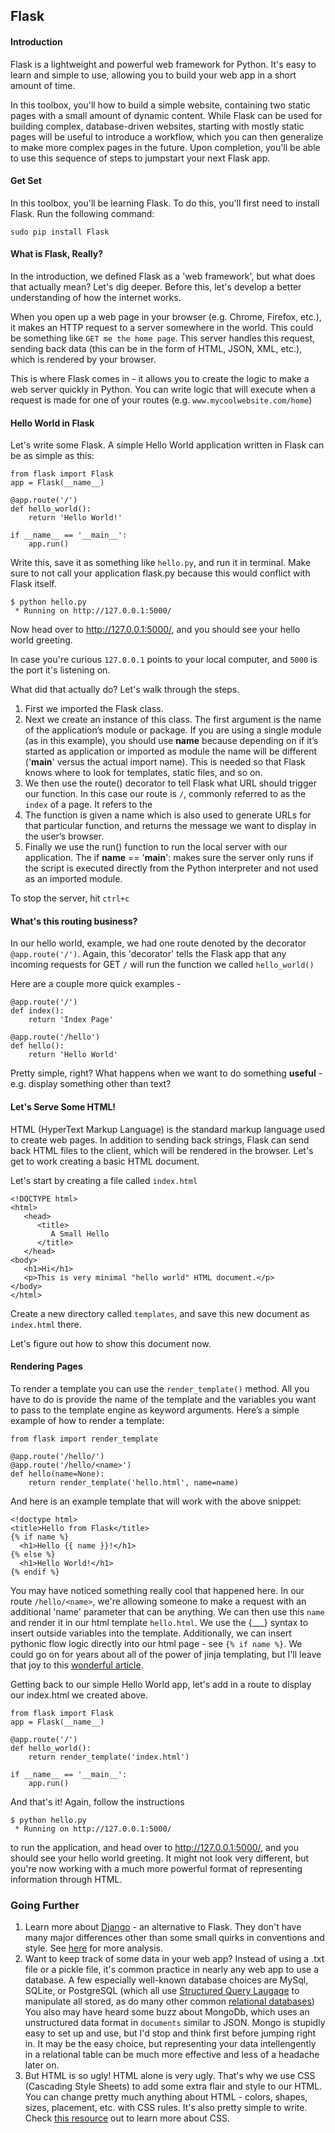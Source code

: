 ## Flask 

#### Introduction
Flask is a lightweight and powerful web framework for Python. It's easy to learn and simple to use, allowing you to build your web app in a short amount of time.

In this toolbox, you'll how to build a simple website, containing two static pages with a small amount of dynamic content. While Flask can be used for building complex, database-driven websites, starting with mostly static pages will be useful to introduce a workflow, which you can then generalize to make more complex pages in the future. Upon completion, you'll be able to use this sequence of steps to jumpstart your next Flask app.

#### Get Set
In this toolbox, you'll be learning Flask. To do this, you'll first need to install Flask. Run the following command:

`sudo pip install Flask`

#### What is Flask, Really?

In the introduction, we defined Flask as a 'web framework', but what does that actually mean? Let's dig deeper. Before this, let's develop a better understanding of how the internet works.

When you open up a web page in your browser (e.g. Chrome, Firefox, etc.), it makes an HTTP request to a server somewhere in the world. This could be something like `GET me the home page`. This server handles this request, sending back data (this can be in the form of HTML, JSON, XML, etc.), which is rendered by your browser. 

This is where Flask comes in - it allows you to create the logic to make a web server quickly in Python. You can write logic that will execute when a request is made for one of your routes (e.g. `www.mycoolwebsite.com/home`)

#### Hello World in Flask

Let's write some Flask. A simple Hello World application written in Flask can be as simple as this:

```
from flask import Flask
app = Flask(__name__)

@app.route('/')
def hello_world():
    return 'Hello World!'

if __name__ == '__main__':
    app.run()
```

Write this, save it as something like `hello.py`, and run it in terminal. Make sure to not call your application flask.py because this would conflict with Flask itself.

```
$ python hello.py
 * Running on http://127.0.0.1:5000/
```

Now head over to http://127.0.0.1:5000/, and you should see your hello world greeting.

In case you're curious `127.0.0.1` points to your local computer, and `5000` is the port it's listening on. 

What did that actually do? Let's walk through the steps.

1. First we imported the Flask class.
2. Next we create an instance of this class. The first argument is the name of the application’s module or package. If you are using a single module (as in this example), you should use __name__ because depending on if it’s started as application or imported as module the name will be different ('__main__' versus the actual import name). This is needed so that Flask knows where to look for templates, static files, and so on.
3. We then use the route() decorator to tell Flask what URL should trigger our function. In this case our route is `/`, commonly referred to as the `index` of a page. It refers to the 
4. The function is given a name which is also used to generate URLs for that particular function, and returns the message we want to display in the user’s browser.
5. Finally we use the run() function to run the local server with our application. The if __name__ == '__main__': makes sure the server only runs if the script is executed directly from the Python interpreter and not used as an imported module.

To stop the server, hit `ctrl+c`

#### What's this routing business?

In our hello world, example, we had one route denoted by the decorator `@app.route('/')`. Again, this 'decorator' tells the Flask app that any incoming requests for GET `/` will run the function we called `hello_world()`

Here are a couple more quick examples - 

```
@app.route('/')
def index():
    return 'Index Page'

@app.route('/hello')
def hello():
    return 'Hello World'
```

Pretty simple, right? What happens when we want to do something **useful** - e.g. display something other than text?

#### Let's Serve Some HTML!

HTML (HyperText Markup Language) is the standard markup language used to create web pages. In addition to sending back strings, Flask can send back HTML files to the client, which will be rendered in the browser. Let's get to work creating a basic HTML document. 

Let's start by creating a file called `index.html` 

```
<!DOCTYPE html>
<html>
   <head>
      <title>
         A Small Hello 
      </title>
   </head>
<body>
   <h1>Hi</h1>
   <p>This is very minimal "hello world" HTML document.</p> 
</body>
</html>
```

Create a new directory called `templates`, and save this new document as `index.html` there.

Let's figure out how to show this document now.

#### Rendering Pages
To render a template you can use the `render_template()` method. All you have to do is provide the name of the template and the variables you want to pass to the template engine as keyword arguments. Here’s a simple example of how to render a template:

```
from flask import render_template

@app.route('/hello/')
@app.route('/hello/<name>')
def hello(name=None):
    return render_template('hello.html', name=name)
```
And here is an example template that will work with the above snippet: 

```
<!doctype html>
<title>Hello from Flask</title>
{% if name %}
  <h1>Hello {{ name }}!</h1>
{% else %}
  <h1>Hello World!</h1>
{% endif %}
```

You may have noticed something really cool that happened here. In our route `/hello/<name>`, we're allowing someone to make a request with an additional 'name' parameter that can be anything. We can then use this `name` and render it in our html template `hello.html`. We use the {___} syntax to insert outside variables into the template. Additionally, we can insert pythonic flow logic directly into our html page - see `{% if name %}`. We could go on for years about all of the power of jinja templating, but I'll leave that joy to this [wonderful article](http://jinja.pocoo.org/docs/dev/templates/).

Getting back to our simple Hello World app, let's add in a route to display our index.html we created above.

```
from flask import Flask
app = Flask(__name__)

@app.route('/')
def hello_world():
    return render_template('index.html')

if __name__ == '__main__':
    app.run()
```

And that's it! Again, follow the instructions

```
$ python hello.py
 * Running on http://127.0.0.1:5000/
```

to run the application, and head over to http://127.0.0.1:5000/, and you should see your hello world greeting. It might not look very different, but you're now working with a much more powerful format of representing information through HTML. 

### Going Further

1. Learn more about [Django](https://www.djangoproject.com/) - an alternative to Flask. They don't have many major differences other than some small quirks in conventions and style. See [here](https://wakatime.com/blog/25-pirates-use-flask-the-navy-uses-django) for more analysis.
2. Want to keep track of some data in your web app? Instead of using a .txt file or a pickle file, it's common practice in nearly any web app to use a database. A few especially well-known database choices are MySql, SQLite, or PostgreSQL (which all use [Structured Query Laugage](https://www.codecademy.com/learn/learn-sql) to manipulate all stored, as do many other common [relational databases](https://en.wikipedia.org/wiki/Relational_database)) You also may have heard some buzz about MongoDb, which uses an unstructured data format in `documents` similar to JSON. Mongo is stupidly easy to set up and use, but I'd stop and think first before jumping right in. It may be the easy choice, but representing your data intellengently in a relational table can be much more effective and less of a headache later on.
3. But HTML is so ugly! HTML alone is very ugly. That's why we use CSS (Cascading Style Sheets) to add some extra flair and style to our HTML. You can change pretty much anything about HTML - colors, shapes, sizes, placement, etc. with CSS rules. It's also pretty simple to write. Check [this resource](http://www.w3schools.com/css/css_intro.asp) out to learn more about CSS.


